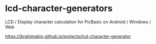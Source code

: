 # lcd-character-generators
LCD / Display character calculation for PicBasic on Android / Windows / Web

https://ibrahimakin.github.io/projects/lcd-character-generator
